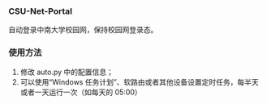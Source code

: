 ### CSU-Net-Portal
自动登录中南大学校园网，保持校园网登录态。
### 使用方法
1. 修改 auto.py 中的配置信息；
2. 可以使用“Windows 任务计划”、软路由或者其他设备设置定时任务，每半天或者一天运行一次（如每天的 05:00）